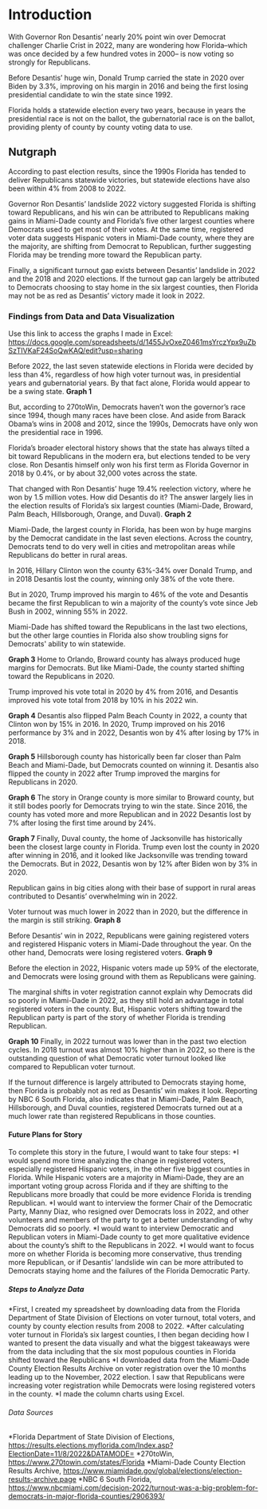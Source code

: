 # Introduction
With Governor Ron Desantis’ nearly 20% point win over Democrat challenger Charlie Crist in 2022, many are wondering how Florida–which was once decided by a few hundred votes in 2000– is now voting so strongly for Republicans. 

Before Desantis’ huge win, Donald Trump carried the state in 2020 over Biden by 3.3%, improving on his margin in 2016 and being the first losing presidential candidate to win the state since 1992.

Florida holds a statewide election every two years, because in years the presidential race is not on the ballot, the gubernatorial  race is on the ballot, providing plenty of county by county voting data to use.

## Nutgraph
According to past election results, since the 1990s Florida has tended to deliver Republicans statewide victories, but statewide elections have also been within 4% from 2008 to 2022. 

Governor Ron Desantis’ landslide 2022 victory suggested Florida is shifting toward Republicans, and his win can be attributed to Republicans making gains in Miami-Dade county and Florida’s five other largest counties where Democrats used to get most of their votes. At the same time, registered voter data suggests Hispanic voters in Miami-Dade county, where they are the majority, are shifting from Democrat to Republican, further suggesting Florida may be trending more toward the Republican party. 

Finally, a significant turnout gap exists between Desantis’ landslide in 2022 and the 2018 and 2020 elections. If the turnout gap can largely be attributed to Democrats choosing to stay home in the six largest counties, then Florida may not be as red as Desantis’ victory made it look in 2022.

### Findings from Data and Data Visualization
Use this link to access the graphs I made in Excel: https://docs.google.com/spreadsheets/d/1455JvOxeZ0461msYrczYpx9uZbSzTIVKaF24SoQwKAQ/edit?usp=sharing

Before 2022, the last seven statewide elections in Florida were decided by less than 4%, regardless of how high voter turnout was, in presidential years and gubernatorial years. By that fact alone, Florida would appear to be a swing state.
**Graph 1**

But, according to 270toWin, Democrats haven’t won the governor’s race since 1994, though many races have been close. And aside from Barack Obama’s wins in 2008 and 2012, since the 1990s, Democrats have only won the presidential race in 1996. 

Florida’s broader electoral history shows that the state has always tilted a bit toward Republicans in the modern era, but elections tended to be very close. Ron Desantis himself only won his first term as Florida Governor in 2018 by 0.4%, or by about 32,000 votes across the state.

That changed with Ron Desantis’ huge 19.4% reelection victory, where he won by 1.5 million votes. How did Desantis do it? The answer largely lies in the election results of Florida’s six largest counties (Miami-Dade, Broward, Palm Beach, Hillsborough, Orange, and Duval).
**Graph 2**

Miami-Dade, the largest county in Florida, has been won by huge margins by the Democrat candidate in the last seven elections. Across the country, Democrats tend to do very well in cities and metropolitan areas while Republicans do better in rural areas.

In 2016, Hillary Clinton won the county 63%-34% over Donald Trump, and in 2018 Desantis lost the county, winning only 38% of the vote there.

But in 2020, Trump improved his margin to 46% of the vote and Desantis became the first Republican to win a majority of the county’s vote since Jeb Bush in 2002, winning 55% in 2022.

Miami-Dade has shifted toward the Republicans in the last two elections, but the other large counties in Florida also show troubling signs for Democrats' ability to win statewide.

**Graph 3**
Home to Orlando, Broward county has always produced huge margins for Democrats. But like Miami-Dade, the county started shifting toward the Republicans in 2020. 

Trump improved his vote total in 2020 by 4% from 2016, and Desantis improved his vote total from 2018 by 10% in his 2022 win.

**Graph 4**
Desantis also flipped Palm Beach County in 2022, a county that Clinton won by 15% in 2016. In 2020, Trump improved on his 2016 performance by 3% and in 2022, Desantis won by 4% after losing by 17% in 2018.

**Graph 5**
Hillsborough county has historically been far closer than Palm Beach and Miami-Dade, but Democrats counted on winning it. Desantis also flipped the county in 2022 after Trump improved the margins for Republicans in 2020.

**Graph 6**
The story in Orange county is more similar to Broward county, but it still bodes poorly for Democrats trying to win the state. Since 2016, the county has voted more and more Republican and in 2022 Desantis lost by 7% after losing the first time around by 24%.

**Graph 7**
Finally, Duval county, the home of Jacksonville has historically been the closest large county in Florida. Trump even lost the county in 2020 after winning in 2016, and it looked like Jacksonville was trending toward the Democrats. But in 2022, Desantis won by 12% after Biden won by 3% in 2020.

Republican gains in big cities along with their base of support in rural areas contributed to Desantis’ overwhelming win in 2022.

Voter turnout was much lower in 2022 than in 2020, but the difference in the margin is still striking.
**Graph 8**

Before Desantis’ win in 2022, Republicans were gaining registered voters and registered Hispanic voters in Miami-Dade throughout the year. On the other hand, Democrats were losing registered voters.
**Graph 9**

Before the election in 2022, Hispanic voters made up 59% of the electorate, and Democrats were losing ground with them as Republicans were gaining. 

The marginal shifts in voter registration cannot explain why Democrats did so poorly in Miami-Dade in 2022, as they still hold an advantage in total registered voters in the county. But, Hispanic voters shifting toward the Republican party is part of the story of whether Florida is trending Republican.

**Graph 10**
Finally, in 2022 turnout was lower than in the past two election cycles. In 2018 turnout was almost 10% higher than in 2022, so there is the outstanding question of what Democratic voter turnout looked like compared to Republican voter turnout. 

If the turnout difference is largely attributed to Democrats staying home, then Florida is probably not as red as Desantis’ win makes it look. Reporting by NBC 6 South Florida, also indicates that in Miami-Dade, Palm Beach, Hillsborough, and Duval counties, registered Democrats turned out at a much lower rate than registered Republicans in those counties.

#### Future Plans for Story
To complete this story in the future, I would want to take four steps:
*I would spend more time analyzing the change in registered voters, especially registered Hispanic voters, in the other five biggest counties in Florida. While Hispanic voters are a majority in Miami-Dade, they are an important voting group across Florida and if they are shifting to the Republicans more broadly that could be more evidence Florida is trending Republican.
*I would want to interview the former Chair of the Democratic Party, Manny Diaz, who resigned over Democrats loss in 2022, and other volunteers and members of the party to get a better understanding of why Democrats did so poorly.
*I would want to interview Democratic and Republican voters in Miami-Dade county to get more qualitative evidence about the county’s shift to the Republicans in 2022.
*I would want to focus more on whether Florida is becoming more conservative, thus trending more Republican, or if Desantis’ landslide win can be more attributed to Democrats staying home and the failures of the Florida Democratic Party.

##### Steps to Analyze Data
*First, I created my spreadsheet by downloading data from the Florida Department of State Division of Elections on voter turnout, total voters, and county by county election results from 2008 to 2022.
*After calculating voter turnout in Florida’s six largest counties, I then began deciding how I wanted to present the data visually and what the biggest takeaways were from the data including that the six most populous counties in Florida shifted toward the Republicans
*I downloaded data from the Miami-Dade County Election Results Archive on voter registration over the 10 months leading up to the November, 2022 election. I saw that Republicans were increasing voter registration while Democrats were losing registered voters in the county.
*I made the column charts using Excel.

###### Data Sources
*Florida Department of State Division of Elections, https://results.elections.myflorida.com/Index.asp?ElectionDate=11/8/2022&DATAMODE=
*270toWin, https://www.270towin.com/states/Florida
*Miami-Dade County Election Results Archive, https://www.miamidade.gov/global/elections/election-results-archive.page
*NBC 6 South Florida, https://www.nbcmiami.com/decision-2022/turnout-was-a-big-problem-for-democrats-in-major-florida-counties/2906393/

